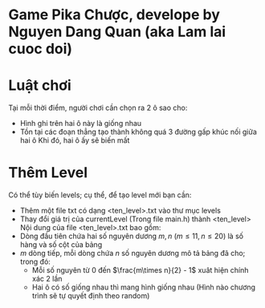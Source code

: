 # Game Pika Chược, develope by Nguyen Dang Quan (aka Lam lai cuoc doi)

<h1>Luật chơi</h1>

Tại mỗi thời điểm, người chơi cần chọn ra 2 ô sao cho:
- Hình ghi trên hai ô này là giống nhau
- Tồn tại các đoạn thẳng tạo thành không quá 3 đường gấp khúc nối giữa hai ô
Khi đó, hai ô ấy sẽ biến mất

<h1> Thêm Level </h1>

Có thể tùy biến levels; cụ thể, để tạo level mới bạn cần:
- Thêm một file txt có dạng <ten_level>.txt vào thư mục levels
- Thay đổi giá trị của currentLevel (Trong file main.h) thành <ten_level>
Nội dung của file <ten_level>.txt bao gồm:
- Dòng đầu tiên chứa hai số nguyên dương $m, n$ ($m\le 11, n\le 20$) là số hàng và số cột của bảng
- $m$ dòng tiếp, mỗi dòng chứa $n$ số nguyên dương mô tả bảng đã cho; trong đó:
    - Mỗi số nguyên từ $0$ đến $\frac{m\times n}{2} - 1$ xuât hiện chính xác 2 lần
    - Hai ô có số giống nhau thì mang hình giống nhau (Hình nào chương trình sẽ tự quyết định theo random)